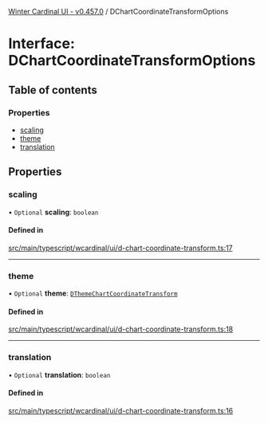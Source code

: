 [Winter Cardinal UI - v0.457.0](../index.md) / DChartCoordinateTransformOptions

# Interface: DChartCoordinateTransformOptions

## Table of contents

### Properties

- [scaling](DChartCoordinateTransformOptions.md#scaling)
- [theme](DChartCoordinateTransformOptions.md#theme)
- [translation](DChartCoordinateTransformOptions.md#translation)

## Properties

### scaling

• `Optional` **scaling**: `boolean`

#### Defined in

[src/main/typescript/wcardinal/ui/d-chart-coordinate-transform.ts:17](https://github.com/winter-cardinal/winter-cardinal-ui/blob/v0.457.0/src/main/typescript/wcardinal/ui/d-chart-coordinate-transform.ts#L17)

___

### theme

• `Optional` **theme**: [`DThemeChartCoordinateTransform`](DThemeChartCoordinateTransform.md)

#### Defined in

[src/main/typescript/wcardinal/ui/d-chart-coordinate-transform.ts:18](https://github.com/winter-cardinal/winter-cardinal-ui/blob/v0.457.0/src/main/typescript/wcardinal/ui/d-chart-coordinate-transform.ts#L18)

___

### translation

• `Optional` **translation**: `boolean`

#### Defined in

[src/main/typescript/wcardinal/ui/d-chart-coordinate-transform.ts:16](https://github.com/winter-cardinal/winter-cardinal-ui/blob/v0.457.0/src/main/typescript/wcardinal/ui/d-chart-coordinate-transform.ts#L16)
